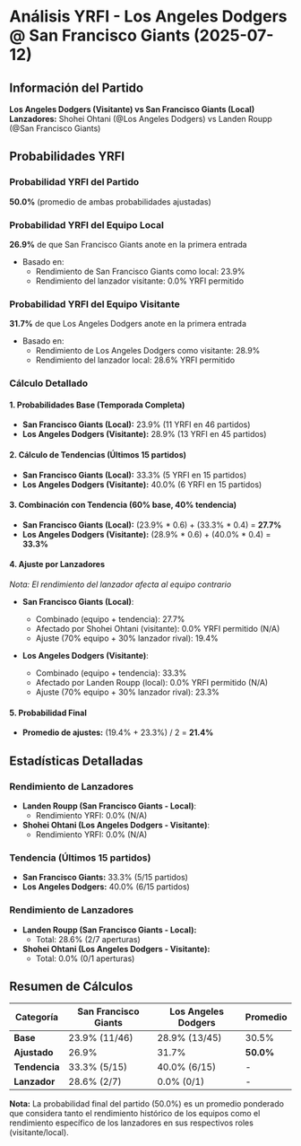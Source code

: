 # Análisis YRFI - Los Angeles Dodgers @ San Francisco Giants (2025-07-12)

## Información del Partido
**Los Angeles Dodgers (Visitante) vs San Francisco Giants (Local)**  
**Lanzadores:** Shohei Ohtani (@Los Angeles Dodgers) vs Landen Roupp (@San Francisco Giants)

## Probabilidades YRFI

### Probabilidad YRFI del Partido
**50.0%** (promedio de ambas probabilidades ajustadas)

### Probabilidad YRFI del Equipo Local
**26.9%** de que San Francisco Giants anote en la primera entrada
- Basado en:
  - Rendimiento de San Francisco Giants como local: 23.9%
  - Rendimiento del lanzador visitante: 0.0% YRFI permitido

### Probabilidad YRFI del Equipo Visitante
**31.7%** de que Los Angeles Dodgers anote en la primera entrada
- Basado en:
  - Rendimiento de Los Angeles Dodgers como visitante: 28.9%
  - Rendimiento del lanzador local: 28.6% YRFI permitido

### Cálculo Detallado

#### 1. Probabilidades Base (Temporada Completa)
- **San Francisco Giants (Local):** 23.9% (11 YRFI en 46 partidos)
- **Los Angeles Dodgers (Visitante):** 28.9% (13 YRFI en 45 partidos)

#### 2. Cálculo de Tendencias (Últimos 15 partidos)
- **San Francisco Giants (Local):** 33.3% (5 YRFI en 15 partidos)
- **Los Angeles Dodgers (Visitante):** 40.0% (6 YRFI en 15 partidos)

#### 3. Combinación con Tendencia (60% base, 40% tendencia)
- **San Francisco Giants (Local):** (23.9% * 0.6) + (33.3% * 0.4) = **27.7%**
- **Los Angeles Dodgers (Visitante):** (28.9% * 0.6) + (40.0% * 0.4) = **33.3%**

#### 4. Ajuste por Lanzadores
*Nota: El rendimiento del lanzador afecta al equipo contrario*

- **San Francisco Giants (Local)**:
  - Combinado (equipo + tendencia): 27.7%
  - Afectado por Shohei Ohtani (visitante): 0.0% YRFI permitido (N/A)
  - Ajuste (70% equipo + 30% lanzador rival): 19.4%

- **Los Angeles Dodgers (Visitante)**:
  - Combinado (equipo + tendencia): 33.3%
  - Afectado por Landen Roupp (local): 0.0% YRFI permitido (N/A)
  - Ajuste (70% equipo + 30% lanzador rival): 23.3%

#### 5. Probabilidad Final
- **Promedio de ajustes:** (19.4% + 23.3%) / 2 = **21.4%**

## Estadísticas Detalladas


### Rendimiento de Lanzadores
- **Landen Roupp (San Francisco Giants - Local)**:
  - Rendimiento YRFI: 0.0% (N/A)
- **Shohei Ohtani (Los Angeles Dodgers - Visitante)**:
  - Rendimiento YRFI: 0.0% (N/A)
### Tendencia (Últimos 15 partidos)
- **San Francisco Giants:** 33.3% (5/15 partidos)
- **Los Angeles Dodgers:** 40.0% (6/15 partidos)

### Rendimiento de Lanzadores
- **Landen Roupp (San Francisco Giants - Local):**
  - Total: 28.6% (2/7 aperturas)
- **Shohei Ohtani (Los Angeles Dodgers - Visitante):**
  - Total: 0.0% (0/1 aperturas)

## Resumen de Cálculos
| Categoría | San Francisco Giants | Los Angeles Dodgers  | Promedio |
|-----------|----------------------|----------------------|----------|
| **Base** | 23.9% (11/46) | 28.9% (13/45) | 30.5% |
| **Ajustado** | 26.9% | 31.7% | **50.0%** |
| **Tendencia** | 33.3% (5/15) | 40.0% (6/15) | - |
| **Lanzador** | 28.6% (2/7) | 0.0% (0/1) | - |

**Nota:** La probabilidad final del partido (50.0%) es un promedio ponderado que considera tanto el rendimiento histórico de los equipos como el rendimiento específico de los lanzadores en sus respectivos roles (visitante/local).